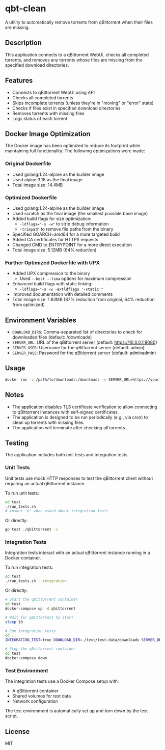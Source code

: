 # qbt-clean

A utility to automatically remove torrents from qBittorrent when their files are missing.

## Description

This application connects to a qBittorrent WebUI, checks all completed torrents, and removes any torrents whose files are missing from the specified download directories.

## Features

- Connects to qBittorrent WebUI using API
- Checks all completed torrents
- Skips incomplete torrents (unless they're in "moving" or "error" state)
- Checks if files exist in specified download directories
- Removes torrents with missing files
- Logs status of each torrent

## Docker Image Optimization

The Docker image has been optimized to reduce its footprint while maintaining full functionality. The following optimizations were made:

### Original Dockerfile
- Used golang:1.24-alpine as the builder image
- Used alpine:3.18 as the final image
- Total image size: 14.4MB

### Optimized Dockerfile
- Used golang:1.24-alpine as the builder image
- Used scratch as the final image (the smallest possible base image)
- Added build flags for size optimization:
  - `-ldflags="-s -w"` to strip debug information
  - `-trimpath` to remove file paths from the binary
- Specified GOARCH=amd64 for a more targeted build
- Added CA certificates for HTTPS requests
- Changed CMD to ENTRYPOINT for a more direct execution
- Total image size: 5.12MB (64% reduction)

### Further Optimized Dockerfile with UPX
- Added UPX compression to the binary
  - Used `--best --lzma` options for maximum compression
- Enhanced build flags with static linking:
  - `-ldflags="-s -w -extldflags '-static'"`
- Improved documentation with detailed comments
- Total image size: 1.83MB (87% reduction from original, 64% reduction from optimized)

## Environment Variables

- `DOWNLOAD_DIRS`: Comma-separated list of directories to check for downloaded files (default: /downloads)
- `SERVER_URL`: URL of the qBittorrent server (default: https://10.0.0.1:8080)
- `SERVER_USER`: Username for the qBittorrent server (default: admin)
- `SERVER_PASS`: Password for the qBittorrent server (default: adminadmin)

## Usage

```bash
docker run -v /path/to/downloads:/downloads -e SERVER_URL=https://your-qbittorrent-server:8080 -e SERVER_USER=your-username -e SERVER_PASS=your-password qbt-clean
```

## Notes

- The application disables TLS certificate verification to allow connecting to qBittorrent instances with self-signed certificates.
- The application is designed to be run periodically (e.g., via cron) to clean up torrents with missing files.
- The application will terminate after checking all torrents.

## Testing

The application includes both unit tests and integration tests.

### Unit Tests

Unit tests use mock HTTP responses to test the qBittorrent client without requiring an actual qBittorrent instance.

To run unit tests:

```bash
cd test
./run_tests.sh
# Answer 'n' when asked about integration tests
```

Or directly:

```bash
go test ./qbittorrent -v
```

### Integration Tests

Integration tests interact with an actual qBittorrent instance running in a Docker container.

To run integration tests:

```bash
cd test
./run_tests.sh --integration
```

Or directly:

```bash
# Start the qBittorrent container
cd test
docker-compose up -d qbittorrent

# Wait for qBittorrent to start
sleep 10

# Run integration tests
cd ..
INTEGRATION_TEST=true DOWNLOAD_DIR=./test/test-data/downloads SERVER_URL=http://localhost:8080 go test ./test -v

# Stop the qBittorrent container
cd test
docker-compose down
```

### Test Environment

The integration tests use a Docker Compose setup with:
- A qBittorrent container
- Shared volumes for test data
- Network configuration

The test environment is automatically set up and torn down by the test script.

## License

MIT
